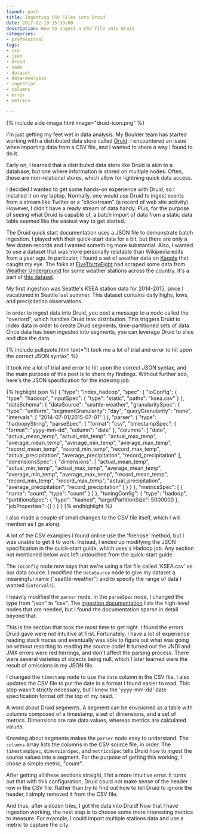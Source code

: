 ```yaml
---
layout: post
title: Ingesting CSV Files into Druid
date: 2017-02-10 15:30:00
description: How to ingest a CSV file into Druid
categories:
- professional
tags:
- csv
- json
- druid
- node
- dataset
- data-analysis
- ingestion
- columns
- error
- metrics

---
```


{% include side-image.html image="druid-icon.png" %}

I'm just getting my feet wet in data analysis. My Boulder team has started
working with a distributed data store called [Druid](http://druid.io). I
encountered an issue when importing data from a CSV file, and I wanted to share
a way I found to do it.

<!--more-->

Early on, I learned that a distributed data store like Druid is akin to a
database, but one where information is stored on multiple nodes. Often, these
are non-relational stores, which allow for lightning quick data access.

I decided I wanted to get some hands-on experience with Druid, so I installed it
on my laptop. Normally, one would use Druid to ingest events from a stream like
Twitter or a "clickstream" (a record of web site activity). However, I didn't
have a ready stream of data handy. Plus, for the purpose of seeing what Druid is
capable of, a batch import of data from a static data table seemed like the
easiest way to get started.

The Druid quick start documentation uses a JSON file to demonstrate batch
ingestion. I played with their quick-start data for a bit, but there are only a
few dozen records and I wanted something more substantial. Also, I wanted to use
a dataset that was more personally relatable than Wikipedia edits from a year
ago. In particular, I found a set of weather data on
[Kaggle](https://www.kaggle.com/) that caught my eye. The folks at
[FiveThirtyEight](https://fivethirtyeight.com/) had scraped some data from
[Weather Underground](https://www.wunderground.com/) for some weather stations
across the country. It's a part of [this dataset](https://www.kaggle.com/fivethirtyeight/fivethirtyeight).

My first ingestion was Seattle's KSEA station data for 2014-2015, since I
vacationed in Seattle last summer. This dataset contains daily highs, lows, and
precipitation observations.

In order to ingest data into Druid, you post a message to a node called the
"overlord", which handles Druid task distribution. This triggers Druid to index
data in order to create Druid segments, time-partitioned sets of data. Once data
has been ingested into segments, you can leverage Druid to slice and dice the
data.

{% include pullquote.html text="It took me a lot of trial and error to hit upon
the correct JSON syntax" %}

It took me a lot of trial and error to hit upon the correct JSON syntax, and the
main purpose of this post is to share my findings. Without further ado, here's
the JSON specification for the indexing job:

{% highlight json %}
{
  "type": "index_hadoop",
  "spec": {
    "ioConfig": {
      "type": "hadoop",
      "inputSpec": {
        "type": "static",
        "paths": "ksea.csv"
      }
    },
    "dataSchema": {
      "dataSource": "seattle-weather",
      "granularitySpec": {
        "type": "uniform",
        "segmentGranularity": "day",
        "queryGranularity": "none",
        "intervals": [
          "2014-07-01/2015-07-01"
        ]
      },
      "parser": {
        "type": "hadoopyString",
        "parseSpec": {
          "format": "csv",
          "timestampSpec": {
            "format": "yyyy-mm-dd",
            "column": "date"
          },
          "columns": [
            "date",
            "actual_mean_temp",
            "actual_min_temp",
            "actual_max_temp",
            "average_mean_temp",
            "average_min_temp",
            "average_max_temp",
            "record_mean_temp",
            "record_min_temp",
            "record_max_temp",
            "actual_precipitation",
            "average_precipitation",
            "record_precipitation"
          ],
          "dimensionsSpec": {
            "dimensions": [
              "actual_mean_temp",
              "actual_min_temp",
              "actual_max_temp",
              "average_mean_temp",
              "average_min_temp",
              "average_max_temp",
              "record_mean_temp",
              "record_min_temp",
              "record_max_temp",
              "actual_precipitation",
              "average_precipitation",
              "record_precipitation"
            ]
          }
        }
      },
      "metricsSpec": [
        {
          "name": "count",
          "type": "count"
        }
      ]
    },
    "tuningConfig": {
      "type": "hadoop",
      "partitionsSpec": {
        "type": "hashed",
        "targetPartitionSize": 5000000
      },
      "jobProperties": {}
    }
  }
}
{% endhighlight %}

I also made a couple of small changes to the CSV file itself, which I will
mention as I go along.

A lot of the CSV examples I found online use the 'firehose' method, but I was
unable to get it to work. Instead, I ended up modifying the JSON specification
in the quick-start guide, which uses a Hadoop job. Any section not mentioned
below was left untouched from the quick-start guide.

The `ioConfig` node now says that we're using a flat file called 'KSEA.csv' as
our data source. I modified the `dataSource` node to give my dataset a
meaningful name ("seattle-weather") and to specify the range of data I wanted
(`intervals`).

I heavily modified the `parser` node. In the `parseSpec` node, I changed the
type from "json" to "csv". The [ingestion
documentation](http://druid.io/docs/latest/ingestion/) lists the high-level
nodes that are needed, but I found the documentation sparse in detail beyond
that.

This is the section that took the most time to get right. I found the errors
Druid gave were not intuitive at first. Fortunately, I have a lot of experience
reading stack traces and eventually was able to figure out what was going on
without resorting to reading the source code! It turned out the JNDI and JMX
errors were red herrings, and don't affect the parsing process. There were
several varieties of objects being null, which I later learned were the result
of omissions in my JSON file.

I changed the `timestamp` node to use the `date` column in the CSV file. I also
updated  the CSV file to put the date in a format I found easier to read. This
step wasn't strictly necessary, but I knew the 'yyyy-mm-dd' date specification
format off the top of my head.

A word about Druid segments. A segment can be envisioned as a table with columns
composed of a timestamp, a set of dimensions, and a set of metrics. Dimensions
are raw data values, whereas metrics are calculated values.

Knowing about segments makes the `parser` node easy to understand. The `columns`
array lists the columns in the CSV source file, in order. The `timestampSpec`,
`dimensionSpec`, and `metricsSpec` tells Druid how to ingest the source values
into a segment. For the purpose of getting this working, I chose a simple
metric, "count".

After getting all these sections straight, I hit a more intuitive error. It
turns out that with this configuration, Druid could not make sense of the header
row in the CSV file. Rather than try to find out how to tell Druid to ignore the
header, I simply removed it from the CSV file.

And thus, after a dozen tries, I got the data into Druid! Now that I have
ingestion working, the next step is to choose some more interesting metrics to
measure. For example, I could import multiple stations data and use a metric to
capture the city.
